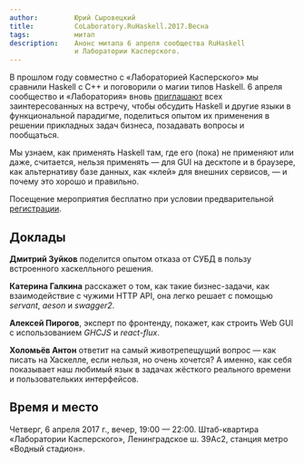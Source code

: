 ```yaml
---
author:         Юрий Сыровецкий
title:          CoLaboratory.RuHaskell.2017.Весна
tags:           митап
description:    Анонс митапа 6 апреля сообщества RuHaskell
                и Лаборатории Касперского.
---
```


В прошлом году совместно с «Лабораторией Касперского» мы сравнили Haskell с C++
и поговорили о магии типов Haskell.
6 апреля сообщество и «Лаборатория» вновь
[приглашают](https://events.kaspersky.com/event/ruhaskell2)
всех заинтересованных на встречу,
чтобы обсудить Haskell и другие языки в функциональной парадигме,
поделиться опытом их применения в решении прикладных задач бизнеса,
позадавать вопросы и пообщаться.

Мы узнаем, как применять Haskell там, где его (пока) не применяют или даже,
считается, нельзя применять —
для GUI на десктопе и в браузере, как альтернативу базе данных,
как «клей» для внешних сервисов, — и почему это хорошо и правильно.

Посещение мероприятия бесплатно при условии предварительной
[регистрации](https://events.kaspersky.com/event/ruhaskell2).

## Доклады

**Дмитрий Зуйков** поделится опытом отказа от СУБД
в пользу встроенного хаскелльного решения.

**Катерина Галкина** расскажет о том, как такие бизнес-задачи,
как взаимодействие с чужими HTTP API,
она легко решает с помощью _servant_, _aeson_ и _swagger2_.

**Алексей Пирогов**, эксперт по фронтенду, покажет,
как строить Web GUI с использованием _GHCJS_ и _react-flux_.

**Холомьёв Антон** ответит на самый животрепещущий вопрос —
как писать на Хаскелле, если нельзя, но очень хочется?
А именно, как себя показывает наш любимый язык
в задачах жёсткого реального времени и пользовательких интерфейсов.

## Время и место

Четверг, 6 апреля 2017 г., вечер, 19:00 — 22:00.
Штаб-квартира «Лаборатории Касперского», Ленинградское ш. 39Ас2,
станция метро «Водный стадион».

